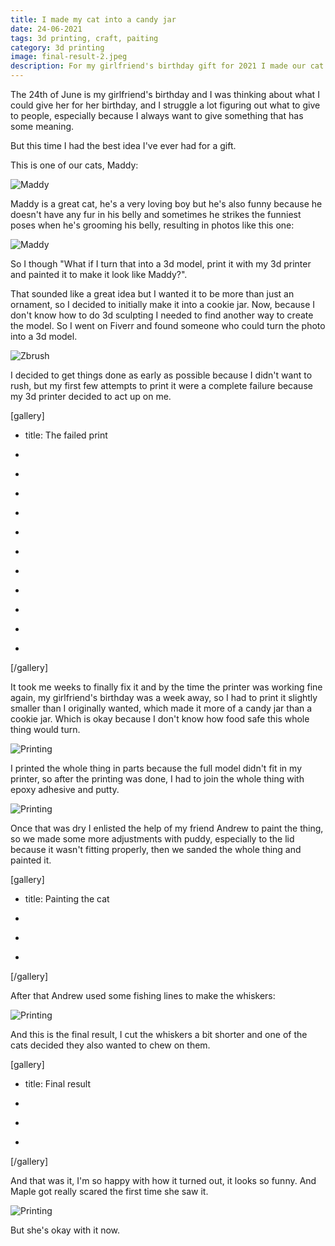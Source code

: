 ```yaml
---
title: I made my cat into a candy jar
date: 24-06-2021
tags: 3d printing, craft, paiting
category: 3d printing
image: final-result-2.jpeg
description: For my girlfriend's birthday gift for 2021 I made our cat into a candy jar
---
```


The 24th of June is my girlfriend's birthday and I was thinking about what I could give her for her birthday, and I struggle a lot figuring out what to give to people, especially because I always want to give something that has some meaning.

But this time I had the best idea I've ever had for a gift.

This is one of our cats, Maddy:

![Maddy](/contents/posts/24-06-2021-cat-jar/maddy.jpeg)

Maddy is a great cat, he's a very loving boy but he's also funny because he doesn't have any fur in his belly and sometimes he strikes the funniest poses when he's grooming his belly, resulting in photos like this one:

![Maddy](/contents/posts/24-06-2021-cat-jar/funny-maddy.jpeg)

So I though "What if I turn that into a 3d model, print it with my 3d printer and painted it to make it look like Maddy?".

That sounded like a great idea but I wanted it to be more than just an ornament, so I decided to initially make it into a cookie jar. Now, because I don't know how to do 3d sculpting I needed to find another way to create the model. So I went on Fiverr and found someone who could turn the photo into a 3d model.

![Zbrush](/contents/posts/24-06-2021-cat-jar/zbrush.png)

I decided to get things done as early as possible because I didn't want to rush, but my first few attempts to print it were a complete failure because my 3d printer decided to act up on me.

[gallery]

- title: The failed print

- [](/contents/posts/24-06-2021-cat-jar/failed-printing1.jpeg)
- [](/contents/posts/24-06-2021-cat-jar/failed-printing2.jpeg)
- [](/contents/posts/24-06-2021-cat-jar/failed-printing3.jpeg)
- [](/contents/posts/24-06-2021-cat-jar/failed-printing4.jpeg)
- [](/contents/posts/24-06-2021-cat-jar/failed-printing5.jpeg)
- [](/contents/posts/24-06-2021-cat-jar/failed-printing6.jpeg)
- [](/contents/posts/24-06-2021-cat-jar/failed-printing7.jpeg)
- [](/contents/posts/24-06-2021-cat-jar/failed1.jpeg)
- [](/contents/posts/24-06-2021-cat-jar/failed2.jpeg)
- [](/contents/posts/24-06-2021-cat-jar/failed3.jpeg)
- [](/contents/posts/24-06-2021-cat-jar/failed4.jpeg)

[/gallery]

It took me weeks to finally fix it and by the time the printer was working fine again, my girlfriend's birthday was a week away, so I had to print it slightly smaller than I originally wanted, which made it more of a candy jar than a cookie jar. Which is okay because I don't know how food safe this whole thing would turn.

![Printing](/contents/posts/24-06-2021-cat-jar/3dprint.gif)

I printed the whole thing in parts because the full model didn't fit in my printer, so after the printing was done, I had to join the whole thing with epoxy adhesive and putty.

![Printing](/contents/posts/24-06-2021-cat-jar/gluing.jpeg)

Once that was dry I enlisted the help of my friend Andrew to paint the thing, so we made some more adjustments with puddy, especially to the lid because it wasn't fitting properly, then we sanded the whole thing and painted it.

[gallery]

- title: Painting the cat

- [](/contents/posts/24-06-2021-cat-jar/painting2.jpeg)
- [](/contents/posts/24-06-2021-cat-jar/painting1.jpeg)
- [](/contents/posts/24-06-2021-cat-jar/after-paint-1.jpeg)

[/gallery]

After that Andrew used some fishing lines to make the whiskers:

![Printing](/contents/posts/24-06-2021-cat-jar/whiskers1.jpeg)

And this is the final result, I cut the whiskers a bit shorter and one of the cats decided they also wanted to chew on them.

[gallery]

- title: Final result

- [](/contents/posts/24-06-2021-cat-jar/final-result-1.jpeg)
- [](/contents/posts/24-06-2021-cat-jar/final-result-2.jpeg)
- [](/contents/posts/24-06-2021-cat-jar/final-result-3.jpeg)

[/gallery]

And that was it, I'm so happy with how it turned out, it looks so funny. And Maple got really scared the first time she saw it.

![Printing](/contents/posts/24-06-2021-cat-jar/scared-maple.jpeg)

But she's okay with it now.
